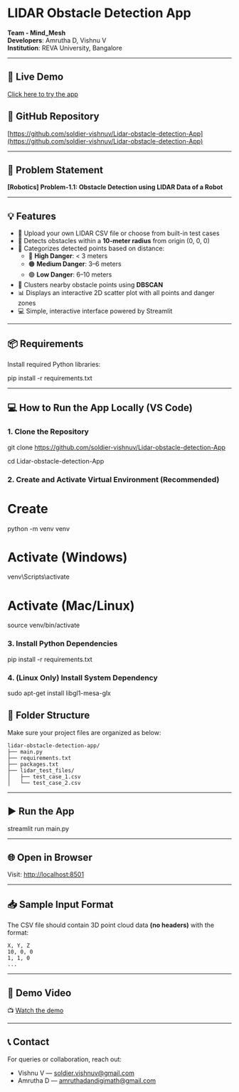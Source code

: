 # LIDAR Obstacle Detection App

**Team - Mind_Mesh**  
**Developers**: Amrutha D, Vishnu V  
**Institution**: REVA University, Bangalore

---

## 🔴 Live Demo  
[Click here to try the app](https://lidar-obstacle-detection-app-99.streamlit.app/)

## 🧠 GitHub Repository  
[https://github.com/soldier-vishnuv/Lidar-obstacle-detection-App](https://github.com/soldier-vishnuv/Lidar-obstacle-detection-App)

---

## 🚩 Problem Statement  
**[Robotics] Problem-1.1: Obstacle Detection using LIDAR Data of a Robot**

---


## 💡 Features

- 📂 Upload your own LIDAR CSV file or choose from built-in test cases
- 🛑 Detects obstacles within a **10-meter radius** from origin (0, 0, 0)
- 🧭 Categorizes detected points based on distance:
  - 🔴 **High Danger**: < 3 meters
  - 🟠 **Medium Danger**: 3–6 meters
  - 🟢 **Low Danger**: 6–10 meters
- 🧠 Clusters nearby obstacle points using **DBSCAN**
- 📊 Displays an interactive 2D scatter plot with all points and danger zones
- 💻 Simple, interactive interface powered by Streamlit

---

## 📦 Requirements

Install required Python libraries:


pip install -r requirements.txt


---

## 💻 How to Run the App Locally (VS Code)

### 1. Clone the Repository


git clone https://github.com/soldier-vishnuv/Lidar-obstacle-detection-App

cd Lidar-obstacle-detection-App

### 2. Create and Activate Virtual Environment (Recommended)


# Create
python -m venv venv

# Activate (Windows)
venv\Scripts\activate

# Activate (Mac/Linux)
source venv/bin/activate


### 3. Install Python Dependencies


pip install -r requirements.txt


### 4. (Linux Only) Install System Dependency


sudo apt-get install libgl1-mesa-glx




## 📁 Folder Structure

Make sure your project files are organized as below:

```
lidar-obstacle-detection-app/
├── main.py
├── requirements.txt
├── packages.txt
├── lidar_test_files/
│   ├── test_case_1.csv
│   └── test_case_2.csv
```

---

## ▶️ Run the App


streamlit run main.py


---
## 🌐 Open in Browser

Visit: [http://localhost:8501](http://localhost:8501)

---

## 📥 Sample Input Format

The CSV file should contain 3D point cloud data **(no headers)** with the format:

```
X, Y, Z
10, 0, 0
1, 1, 0
...
```

---

## 🎥 Demo Video

📺 [Watch the demo](https://drive.google.com/file/d/1AeOFKgGiWVzhDozvao35Vy10ACyQxDQM/view?usp=sharing)

---

## 📞 Contact

For queries or collaboration, reach out:

* Vishnu V — [soldier.vishnuv@gmail.com](mailto:soldier.vishnuv@gmail.com)
* Amrutha D — [amruthadandigimath@gmail.com](mailto:amruthadandigimath@gmail.com)

```








